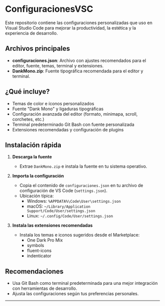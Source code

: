 # ConfiguracionesVSC

Este repositorio contiene las configuraciones personalizadas que uso en Visual Studio Code para mejorar la productividad, la estética y la experiencia de desarrollo.

## Archivos principales

- **configuraciones.json**: Archivo con ajustes recomendados para el editor, fuente, temas, terminal y extensiones.
- **DankMono.zip**: Fuente tipográfica recomendada para el editor y terminal.

## ¿Qué incluye?

- Temas de color e íconos personalizados
- Fuente "Dank Mono" y ligaduras tipográficas
- Configuración avanzada del editor (formato, minimapa, scroll, corchetes, etc.)
- Terminal predeterminado Git Bash con fuente personalizada
- Extensiones recomendadas y configuración de plugins

## Instalación rápida

1. **Descarga la fuente**

   - Extrae `DankMono.zip` e instala la fuente en tu sistema operativo.

2. **Importa la configuración**

   - Copia el contenido de `configuraciones.json` en tu archivo de configuración de VS Code (`settings.json`).
   - Ubicación típica:
     - Windows: `%APPDATA%\Code\User\settings.json`
     - macOS: `~/Library/Application Support/Code/User/settings.json`
     - Linux: `~/.config/Code/User/settings.json`

3. **Instala las extensiones recomendadas**
   - Instala los temas e iconos sugeridos desde el Marketplace:
     - One Dark Pro Mix
     - symbols
     - fluent-icons
     - indenticator

## Recomendaciones

- Usa Git Bash como terminal predeterminada para una mejor integración con herramientas de desarrollo.
- Ajusta las configuraciones según tus preferencias personales.

---
